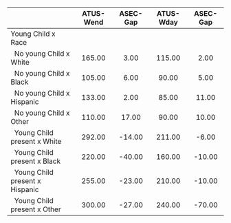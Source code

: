 
|                      |    ATUS-Wend |     ASEC-Gap |    ATUS-Wday |     ASEC-Gap |
| -------------------- | :----------: | :----------: | :----------: | :----------: |
| Young Child x Race   |              |              |              |              |
| &nbsp;&nbsp;No young Child x White |       165.00 |         3.00 |       115.00 |         2.00 |
| &nbsp;&nbsp;No young Child x Black |       105.00 |         6.00 |        90.00 |         5.00 |
| &nbsp;&nbsp;No young Child x Hispanic |       133.00 |         2.00 |        85.00 |        11.00 |
| &nbsp;&nbsp;No young Child x Other |       110.00 |        17.00 |        90.00 |        10.00 |
| &nbsp;&nbsp;Young Child present x White |       292.00 |       -14.00 |       211.00 |        -6.00 |
| &nbsp;&nbsp;Young Child present x Black |       220.00 |       -40.00 |       160.00 |       -10.00 |
| &nbsp;&nbsp;Young Child present x Hispanic |       255.00 |       -23.00 |       210.00 |       -10.00 |
| &nbsp;&nbsp;Young Child present x Other |       300.00 |       -27.00 |       240.00 |       -70.00 |

